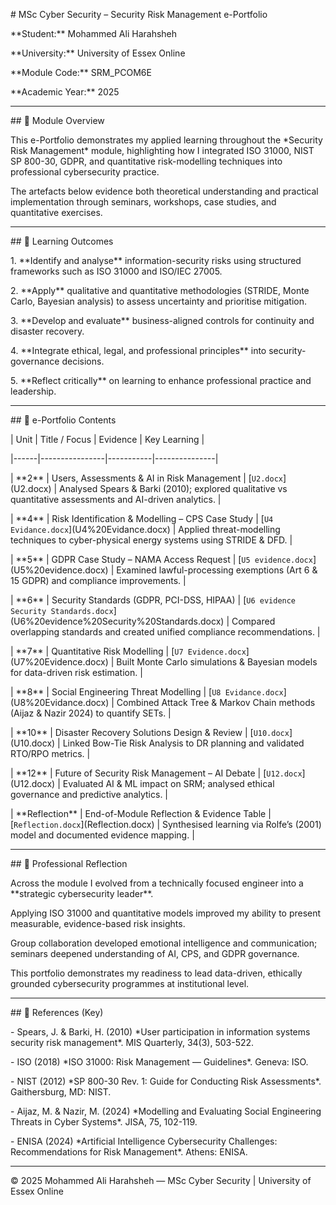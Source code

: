 \# MSc Cyber Security – Security Risk Management e-Portfolio  

\*\*Student:\*\* Mohammed Ali Harahsheh  

\*\*University:\*\* University of Essex Online  

\*\*Module Code:\*\* SRM\_PCOM6E  

\*\*Academic Year:\*\* 2025  



---



\## 📘 Module Overview

This e-Portfolio demonstrates my applied learning throughout the \*Security Risk Management\* module, highlighting how I integrated ISO 31000, NIST SP 800-30, GDPR, and quantitative risk-modelling techniques into professional cybersecurity practice.  

The artefacts below evidence both theoretical understanding and practical implementation through seminars, workshops, case studies, and quantitative exercises.



---



\## 🎯 Learning Outcomes

1\. \*\*Identify and analyse\*\* information-security risks using structured frameworks such as ISO 31000 and ISO/IEC 27005.  

2\. \*\*Apply\*\* qualitative and quantitative methodologies (STRIDE, Monte Carlo, Bayesian analysis) to assess uncertainty and prioritise mitigation.  

3\. \*\*Develop and evaluate\*\* business-aligned controls for continuity and disaster recovery.  

4\. \*\*Integrate ethical, legal, and professional principles\*\* into security-governance decisions.  

5\. \*\*Reflect critically\*\* on learning to enhance professional practice and leadership.



---



\## 📂 e-Portfolio Contents



| Unit | Title / Focus | Evidence | Key Learning |

|------|----------------|-----------|---------------|

| \*\*2\*\* | Users, Assessments \& AI in Risk Management | \[`U2.docx`](U2.docx) | Analysed Spears \& Barki (2010); explored qualitative vs quantitative assessments and AI-driven analytics. |

| \*\*4\*\* | Risk Identification \& Modelling – CPS Case Study | \[`U4 Evidance.docx`](U4%20Evidance.docx) | Applied threat-modelling techniques to cyber-physical energy systems using STRIDE \& DFD. |

| \*\*5\*\* | GDPR Case Study – NAMA Access Request | \[`U5 evidence.docx`](U5%20evidence.docx) | Examined lawful-processing exemptions (Art 6 \& 15 GDPR) and compliance improvements. |

| \*\*6\*\* | Security Standards (GDPR, PCI-DSS, HIPAA) | \[`U6 evidence Security Standards.docx`](U6%20evidence%20Security%20Standards.docx) | Compared overlapping standards and created unified compliance recommendations. |

| \*\*7\*\* | Quantitative Risk Modelling | \[`U7 Evidence.docx`](U7%20Evidence.docx) | Built Monte Carlo simulations \& Bayesian models for data-driven risk estimation. |

| \*\*8\*\* | Social Engineering Threat Modelling | \[`U8 Evidance.docx`](U8%20Evidance.docx) | Combined Attack Tree \& Markov Chain methods (Aijaz \& Nazir 2024) to quantify SETs. |

| \*\*10\*\* | Disaster Recovery Solutions Design \& Review | \[`U10.docx`](U10.docx) | Linked Bow-Tie Risk Analysis to DR planning and validated RTO/RPO metrics. |

| \*\*12\*\* | Future of Security Risk Management – AI Debate | \[`U12.docx`](U12.docx) | Evaluated AI \& ML impact on SRM; analysed ethical governance and predictive analytics. |

| \*\*Reflection\*\* | End-of-Module Reflection \& Evidence Table | \[`Reflection.docx`](Reflection.docx) | Synthesised learning via Rolfe’s (2001) model and documented evidence mapping. |



---



\## 🧠 Professional Reflection

Across the module I evolved from a technically focused engineer into a \*\*strategic cybersecurity leader\*\*.  

Applying ISO 31000 and quantitative models improved my ability to present measurable, evidence-based risk insights.  

Group collaboration developed emotional intelligence and communication; seminars deepened understanding of AI, CPS, and GDPR governance.  

This portfolio demonstrates my readiness to lead data-driven, ethically grounded cybersecurity programmes at institutional level.



---



\## 🧾 References (Key)

\- Spears, J. \& Barki, H. (2010) \*User participation in information systems security risk management\*. MIS Quarterly, 34(3), 503-522.  

\- ISO (2018) \*ISO 31000: Risk Management — Guidelines\*. Geneva: ISO.  

\- NIST (2012) \*SP 800-30 Rev. 1: Guide for Conducting Risk Assessments\*. Gaithersburg, MD: NIST.  

\- Aijaz, M. \& Nazir, M. (2024) \*Modelling and Evaluating Social Engineering Threats in Cyber Systems\*. JISA, 75, 102-119.  

\- ENISA (2024) \*Artificial Intelligence Cybersecurity Challenges: Recommendations for Risk Management\*. Athens: ENISA.  



---



© 2025 Mohammed Ali Harahsheh — MSc Cyber Security | University of Essex Online



